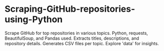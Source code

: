 # Scraping-GitHub-repositories-using-Python
Scrape GitHub for top repositories in various topics. Python, requests, BeautifulSoup, and Pandas used. Extracts titles, descriptions, and repository details. Generates CSV files per topic. Explore 'data' for insights. 
